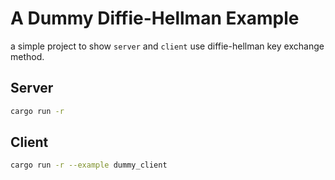 # A Dummy Diffie-Hellman Example

a simple project to show `server` and `client` use diffie-hellman key exchange method.

## Server

```bash
cargo run -r
```

## Client

```bash
cargo run -r --example dummy_client
```
